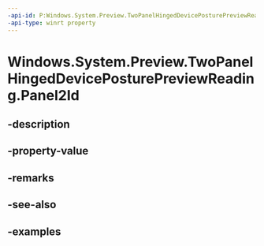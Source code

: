 ```yaml
---
-api-id: P:Windows.System.Preview.TwoPanelHingedDevicePosturePreviewReading.Panel2Id
-api-type: winrt property
---
```


<!-- Property syntax.
public string Panel2Id { get; }
-->

# Windows.System.Preview.TwoPanelHingedDevicePosturePreviewReading.Panel2Id

## -description

## -property-value

## -remarks

## -see-also

## -examples

